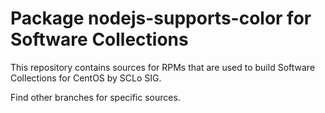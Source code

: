 # Package nodejs-supports-color for Software Collections

This repository contains sources for RPMs that are used
to build Software Collections for CentOS by SCLo SIG.

Find other branches for specific sources.
